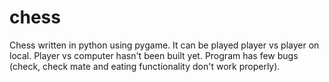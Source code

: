 # chess
Chess written in python using pygame. It can be played player vs player on local. Player vs computer hasn't been built yet. Program has few bugs (check, check mate and eating functionality don't work properly).
